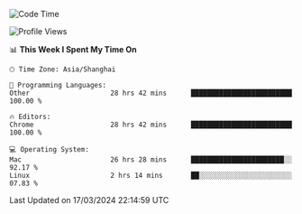 <!--START_SECTION:waka-->
![Code Time](http://img.shields.io/badge/Code%20Time-2%2C044%20hrs%2044%20mins-blue)

![Profile Views](http://img.shields.io/badge/Profile%20Views-3-blue)

📊 **This Week I Spent My Time On** 

```text
🕑︎ Time Zone: Asia/Shanghai

💬 Programming Languages: 
Other                    28 hrs 42 mins      █████████████████████████   100.00 % 

🔥 Editors: 
Chrome                   28 hrs 42 mins      █████████████████████████   100.00 % 

💻 Operating System: 
Mac                      26 hrs 28 mins      ███████████████████████░░   92.17 % 
Linux                    2 hrs 14 mins       ██░░░░░░░░░░░░░░░░░░░░░░░   07.83 % 
```


 Last Updated on 17/03/2024 22:14:59 UTC
<!--END_SECTION:waka-->